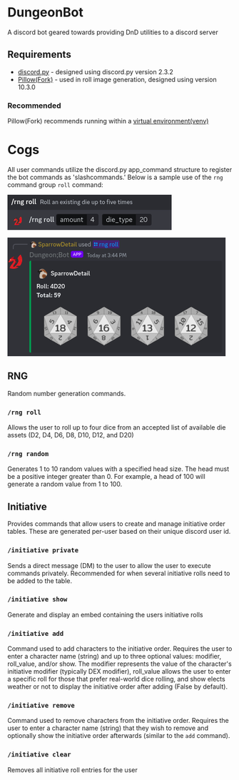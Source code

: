 # DungeonBot
A discord bot geared towards providing DnD utilities to a discord server

## Requirements
- [discord.py](https://discordpy.readthedocs.io/en/stable/intro.html) - designed using discord.py version 2.3.2
- [Pillow(Fork)](https://pillow.readthedocs.io/en/stable/installation.html) - used in roll image generation, designed using version 10.3.0

### Recommended
Pillow(Fork) recommends running within a [virtual environment(venv)](https://docs.python.org/3/library/venv.html)

# Cogs
All user commands utilize the discord.py app_command structure to register the bot commands as 'slashcommands.' Below is a sample use of the
`rng` command group `roll` command:

![slash_command](.readme/sample_command1.png)

![roll_command](.readme/sample_command2.png)

## RNG
Random number generation commands.

### `/rng roll`
Allows the user to roll up to four dice from an accepted list of available die assets (D2, D4, D6, D8, D10, D12, and D20)

### `/rng random`
Generates 1 to 10 random values with a specified head size. The head must be a positive integer greater than 0. For example, a head of 100
will generate a random value from 1 to 100.

## Initiative
Provides commands that allow users to create and manage initiative order tables. These are generated per-user based on their unique discord user
id.

### `/initiative private`
Sends a direct message (DM) to the user to allow the user to execute commands privately. Recommended for when several initiative rolls need to be added to
the table.

### `/initiative show`
Generate and display an embed containing the users initiative rolls

### `/initiative add`
Command used to add characters to the initiative order. Requires the user to enter a character name (string) and up to three optional values:
modifier, roll_value, and/or show. The modifier represents the value of the character's initiative modifier (typically DEX modifier), roll_value
allows the user to enter a specific roll for those that prefer real-world dice rolling, and show elects weather or not to display the initiative order
after adding (False by default).

### `/initiative remove`
Command used to remove characters from the initiative order. Requires the user to enter a character name (string) that they wish to remove and optionally 
show the initiative order afterwards (similar to the `add` command).

### `/initiative clear`
Removes all initiative roll entries for the user
